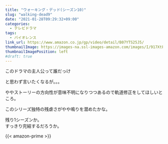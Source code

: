 ```yaml
---
title: "ウォーキング・デッド(シーズン10)"
slug: "walking-dead9"
date: "2021-01-28T09:29:32+09:00"
categories:
  - テレビドラマ
tags:
  - バイオレンス
link_url: https://www.amazon.co.jp/gp/video/detail/B07YTS25J5/
thumbnailImage: https://images-na.ssl-images-amazon.com/images/I/917XtFrNKDL._SX300_.jpg
thumbnailImagePosition: left
#draft: true
---
```

このドラマの主人公って誰だっけ
<!--more-->
と思わず言いたくなるが。。。

ややストーリーの方向性が意味不明になりつつあるので軌道修正をしてほしいところ。

このシリーズ独特の残虐さがやや鳴りを潜めたかな。

残り1シーズンか。  
すっきり完結するだろうか。

{{< amazon-prime >}}
